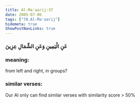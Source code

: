 ```yaml
---
title: Al-Ma'aarij:37
date: 2005-07-06
tags: ["70.Al-Ma'aarij"]
hidemeta: true 
ShowPostNavLinks: true 
---
```

### عَنِ الْيَمِينِ وَعَنِ الشِّمَالِ عِزِينَ
### meaning: 
from left and right, in groups?
### similar verses: 

Our AI only can find similar verses with similarity score > 50% 




